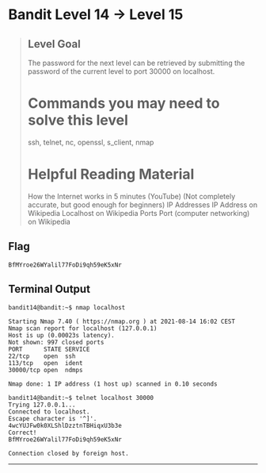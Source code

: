 
# Bandit Level 14 → Level 15
> ## Level Goal
>
> The password for the next level can be retrieved by submitting the password of the current level to port 30000 on localhost.
> # Commands you may need to solve this level
>
>ssh, telnet, nc, openssl, s_client, nmap
> # Helpful Reading Material
>
>    How the Internet works in 5 minutes (YouTube) (Not completely accurate, but good enough for beginners)
    IP Addresses
    IP Address on Wikipedia
    Localhost on Wikipedia
    Ports
    Port (computer networking) on Wikipedia


## Flag

```
BfMYroe26WYalil77FoDi9qh59eK5xNr
```

## Terminal Output

```
bandit14@bandit:~$ nmap localhost

Starting Nmap 7.40 ( https://nmap.org ) at 2021-08-14 16:02 CEST
Nmap scan report for localhost (127.0.0.1)
Host is up (0.00023s latency).
Not shown: 997 closed ports
PORT      STATE SERVICE
22/tcp    open  ssh
113/tcp   open  ident
30000/tcp open  ndmps

Nmap done: 1 IP address (1 host up) scanned in 0.10 seconds

bandit14@bandit:~$ telnet localhost 30000
Trying 127.0.0.1...
Connected to localhost.
Escape character is '^]'.
4wcYUJFw0k0XLShlDzztnTBHiqxU3b3e
Correct!
BfMYroe26WYalil77FoDi9qh59eK5xNr

Connection closed by foreign host.
```

***